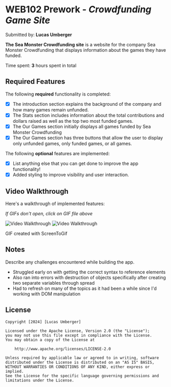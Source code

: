 # WEB102 Prework - *Crowdfunding Game Site*

Submitted by: **Lucas Umberger**

**The Sea Monster Crowdfunding site** is a website for the company Sea Monster Crowdfunding that displays information about the games they have funded.

Time spent: **3** hours spent in total

## Required Features

The following **required** functionality is completed:

* [x] The introduction section explains the background of the company and how many games remain unfunded.
* [x] The Stats section includes information about the total contributions and dollars raised as well as the top two most funded games.
* [x] The Our Games section initially displays all games funded by Sea Monster Crowdfunding
* [x] The Our Games section has three buttons that allow the user to display only unfunded games, only funded games, or all games.

The following **optional** features are implemented:

* [x] List anything else that you can get done to improve the app functionality!
* [x] Added styling to improve visibility and user interaction.

## Video Walkthrough

Here's a walkthrough of implemented features:

*If GIFs don't open, click on GIF file above*

<img src='"C:\Users\lucas\dev\CodePath\web102_prework\walkthrough.gif"' title='Video Walkthrough' width='' alt='Video Walkthrough' />
<img src='""C:\Users\lucas\dev\CodePath\web102_prework\walkthrough_1.gif""' title='Video Walkthrough' width='' alt='Video Walkthrough' />


GIF created with ScreenToGif

## Notes

Describe any challenges encountered while building the app.

- Struggled early on with getting the correct syntax to reference elements
- Also ran into errors with destruction of objects specifically after creating two separate variables through spread
- Had to refresh on many of the topics as it had been a while since I'd working with DOM manipulation

## License

    Copyright [2024] [Lucas Umberger]

    Licensed under the Apache License, Version 2.0 (the "License");
    you may not use this file except in compliance with the License.
    You may obtain a copy of the License at

        http://www.apache.org/licenses/LICENSE-2.0

    Unless required by applicable law or agreed to in writing, software
    distributed under the License is distributed on an "AS IS" BASIS,
    WITHOUT WARRANTIES OR CONDITIONS OF ANY KIND, either express or implied.
    See the License for the specific language governing permissions and
    limitations under the License.
